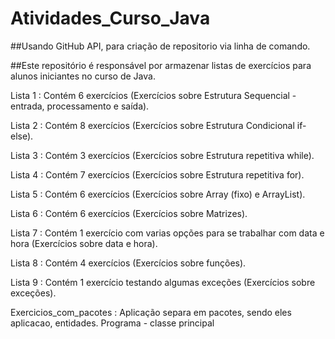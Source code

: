 # Atividades_Curso_Java

##Usando GitHub API, para criação de repositorio via linha de comando.

##Este repositório é responsável por armazenar listas de exercícios para alunos iniciantes no curso de Java.

Lista 1 : Contém 6 exercícios (Exercícios sobre Estrutura Sequencial - entrada, processamento e saída).

Lista 2 : Contém 8 exercícios (Exercícios sobre Estrutura Condicional if-else).

Lista 3 : Contém 3 exercícios (Exercícios sobre Estrutura repetitiva while).

Lista 4 : Contém 7 exercícios (Exercícios sobre Estrutura repetitiva for).

Lista 5 : Contém 6 exercícios (Exercícios sobre Array (fixo) e ArrayList).

Lista 6 : Contém 6 exercícios (Exercícios sobre Matrizes).

Lista 7 : Contém 1 exercício com varias opções para se trabalhar com data e hora (Exercícios sobre data e hora).

Lista 8 : Contém 4 exercícios (Exercícios sobre funções).

Lista 9 : Contém 1 exercício testando algumas exceções (Exercícios sobre exceções).

Exercicios_com_pacotes : Aplicação separa em pacotes, sendo eles aplicacao, entidades.
Programa - classe principal
